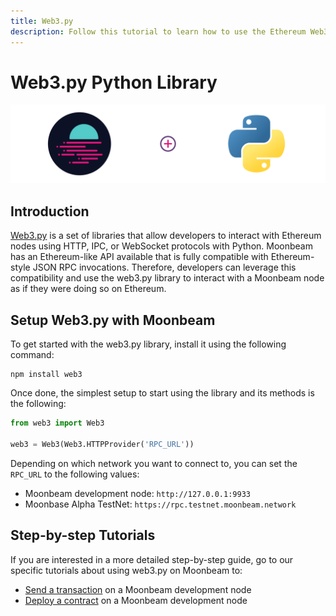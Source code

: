 ```yaml
---
title: Web3.py
description: Follow this tutorial to learn how to use the Ethereum Web3 Python Library to deploy Solidity smart contracts to Moonbeam.
---
```

# Web3.py Python Library

![Intro diagram](/images/integrations/integrations-web3py-banner.png)

## Introduction

[Web3.py](https://web3py.readthedocs.io/) is a set of libraries that allow developers to interact with Ethereum nodes using HTTP, IPC, or WebSocket protocols with Python. Moonbeam has an Ethereum-like API available that is fully compatible with Ethereum-style JSON RPC invocations. Therefore, developers can leverage this compatibility and use the web3.py library to interact with a Moonbeam node as if they were doing so on Ethereum.

## Setup Web3.py with Moonbeam

To get started with the web3.py library, install it using the following command:

```
npm install web3
```

Once done, the simplest setup to start using the library and its methods is the following:

```py
from web3 import Web3

web3 = Web3(Web3.HTTPProvider('RPC_URL'))
```

Depending on which network you want to connect to, you can set the `RPC_URL` to the following values:

 - Moonbeam development node: `http://127.0.0.1:9933`
 - Moonbase Alpha TestNet: `https://rpc.testnet.moonbeam.network`

## Step-by-step Tutorials

If you are interested in a more detailed step-by-step guide, go to our specific tutorials about using web3.py on Moonbeam to:

- [Send a transaction](/tutorials/local-node/send-transaction/) on a Moonbeam development node
- [Deploy a contract](/tutorials/local-node/deploy-contract/) on a Moonbeam development node


